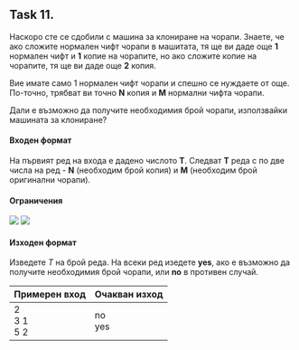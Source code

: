 ## Task 11.

Наскоро сте се сдобили с машина за клониране на чорапи. Знаете, че ако сложите нормален чифт чорапи в машитата, тя ще ви даде още **1** нормален чифт и **1** копие на чорапите, но ако сложите копие на чорапите, тя ще ви даде още **2** копия.

Вие имате само 1 нормален чифт чорапи и спешно се нуждаете от още. По-точно, трябват ви точно **N** копия и **M** нормални чифта чорапи.

Дали е възможно да получите необходимия брой чорапи, използвайки машината за клониране?

#### Входен формат
На първият ред на входа е дадено числото **Т**. Следват **Т** реда с по две числа на ред - **N** (необходим брой копия) и **М** (необходим брой оригинални чорапи).

#### Ограничения
<img src="https://latex.codecogs.com/svg.latex?\Large&space;1\le{T}\le{10}">
<img src="https://latex.codecogs.com/svg.latex?\Large&space;0\le{N},M\le{1000000000}">

#### Изходен формат
Изведете *Т* на брой реда. На всеки ред изедете **yes**, ако е възможно да получите необходимия брой чорапи, или **no** в противен случай.

Примерен вход|Очакван изход
-|-
2<br>3 1<br>5 2|no<br>yes

